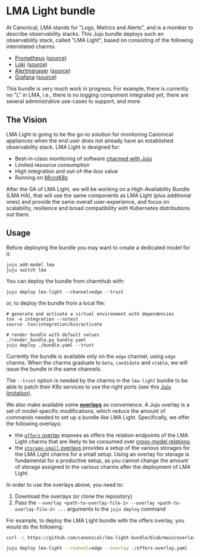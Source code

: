 # LMA Light bundle

At Canonical, LMA stands for "Logs, Metrics and Alerts", and is a moniker to describe observability stacks.
This Juju bundle deploys such an observability stack, called "LMA Light", based on consisting of the following interrelated charms:

- [Prometheus](https://charmhub.io/prometheus-k8s) ([source](https://github.com/canonical/prometheus-operator))
- [Loki](https://charmhub.io/loki-k8s) ([source](https://github.com/canonical/loki-operator))
- [Alertmanager](https://charmhub.io/alertmanager-k8s) ([source](https://github.com/canonical/alertmanager-operator))
- [Grafana](https://charmhub.io/grafana-k8s) ([source](https://github.com/canonical/grafana-operator))

This bundle is very much work in progress.
For example, there is currently no "L" in LMA, i.e., there is no logging component integrated yet, there are several administrative use-cases to support, and more.

## The Vision

LMA Light is going to be the go-to solution for monitoring Canonical appliances when the end user does not already have an established observability stack.
LMA Light is designed for:

* Best-in-class monitoring of software [charmed with Juju](https://juju.is)
* Limited resource consumption
* High integration and out-of-the-box value
* Running on [MicroK8s](https://microk8s.io/)

After the GA of LMA Light, we will be working on a High-Availability Bundle (LMA HA), that will use the same components as LMA Light (plus additional ones) and provide the same overall user-experience, and focus on scalability, resilience and broad compatibility with Kubernetes distributions out there.

## Usage

Before deploying the bundle you may want to create a dedicated model for it:

```shell
juju add-model lma
juju switch lma
```

You can deploy the bundle from charmhub with:

```shell
juju deploy lma-light --channel=edge --trust
```

or, to deploy the bundle from a local file:

```shell
# generate and activate a virtual environment with dependencies
tox -e integration --notest
source .tox/integration/bin/activate

# render bundle with default values
./render_bundle.py bundle.yaml
juju deploy ./bundle.yaml --trust
```

Currently the bundle is available only on the `edge` channel, using `edge` charms.
When the charms graduate to `beta`, `candidate` and `stable`, we will issue the bundle in the same channels.

The `--trust` option is needed by the charms in the `lma-light` bundle to be able to patch their K8s services to use the right ports (see this [Juju limitation](https://bugs.launchpad.net/juju/+bug/1936260)).

We also make available some [**overlays**](https://juju.is/docs/sdk/bundle-reference) as convenience.
A Juju overlay is a set of model-specific modifications, which reduce the amount of commands needed to set up a bundle like LMA Light.
Specifically, we offer the following overlays:

* the [`offers` overlay](./overlays/offers-overlay.yaml) exposes as offers the relation endpoints of the LMA Light charms that are likely to be consumed over [cross-model relations](https://juju.is/docs/olm/cross-model-relations).
* the [`storage-small` overlays](./overlays/storage-small-overlay.yaml) provides a setup of the various storages for the LMA Light charms for a small setup.
  Using an overlay for storage is fundamental for a productive setup, as you cannot change the amount of storage assigned to the various charms after the deployment of LMA Light.

In order to use the overlays above, you need to:

1. Download the overlays (or clone the repository)
2. Pass the `--overlay <path-to-overlay-file-1> --overlay <path-to-overlay-file-2> ...` arguments to the `juju deploy` command

For example, to deploy the LMA Light bundle with the offers overlay, you would do the following:

```sh
curl -L https://github.com/canonical/lma-light-bundle/blob/main/overlays/offer-overlay.yaml -O

juju deploy lma-light --channel=edge --overlay ./offers-overlay.yaml
```
